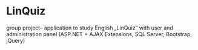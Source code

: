 # LinQuiz

group project– application to study English „LinQuiz” with user and administration panel (ASP.NET + AJAX Extensions, SQL Server, Bootstrap, jQuery)
